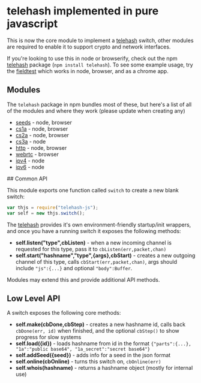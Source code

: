 telehash implemented in pure javascript
=======================================

This is now the core module to implement a [telehash](http://telehash.org) switch, other modules are required to enable it to support crypto and network interfaces.

If you're looking to use this in node or browserify, check out the npm [telehash](https://github.com/telehash/node-telehash) package (`npm install telehash`).  To see some example usage, try the [fieldtest](https://github.com/quartzjer/fieldtest) which works in node, browser, and as a chrome app.

## Modules

The `telehash` package in npm bundles most of these, but here's a list of all of the modules and where they work (please update when creating any)

* [seeds](https://github.com/telehash/telehash-seeds) - node, browser
* [cs1a](https://github.com/telehash/telehash-cs1a) - node, browser
* [cs2a](https://github.com/telehash/telehash-cs2a) - node, browser
* [cs3a](https://github.com/telehash/telehash-cs3a) - node
* [http](https://github.com/telehash/telehash-http) - node, browser
* [webrtc](https://github.com/telehash/telehash-webrtc) - browser
* [ipv4](https://github.com/telehash/telehash-ipv4) - node
* [ipv6](https://github.com/telehash/telehash-ipv6) - node

<a name="api" />
## Common API

This module exports one function called `switch` to create a new blank switch:

```js
var thjs = require("telehash-js");
var self = new thjs.switch();
```

The [telehash](https://github.com/telehash/node-telehash) provides it's own environment-friendly startup/init wrappers, and once you have a running switch it exposes the following methods:

* **self.listen("type",cbListen)** - when a new incoming channel is requested for this type, pass it to `cbListen(err,packet,chan)`
* **self.start("hashname","type",{args},cbStart)** - creates a new outgoing channel of this type, calls `cbStart(err,packet,chan)`, args should include `"js":{...}` and optional `"body":Buffer`.

Modules may extend this and provide additional API methods.

## Low Level API

A switch exposes the following core methods:

* **self.make(cbDone,cbStep)** - creates a new hashname id, calls back `cbDone(err, id)` when finished, and the optional `cbStep()` to show progress for slow systems
* **self.load({id})** - loads hashname from id in the format `{"parts":{...}, "1a":"public base64", "1a_secret":"secret base64"}`
* **self.addSeed({seed})** - adds info for a seed in the json format
* **self.online(cbOnline)** - turns this switch on, `cbOnline(err)`
* **self.whois(hashname)** - returns a hashname object (mostly for internal use)


